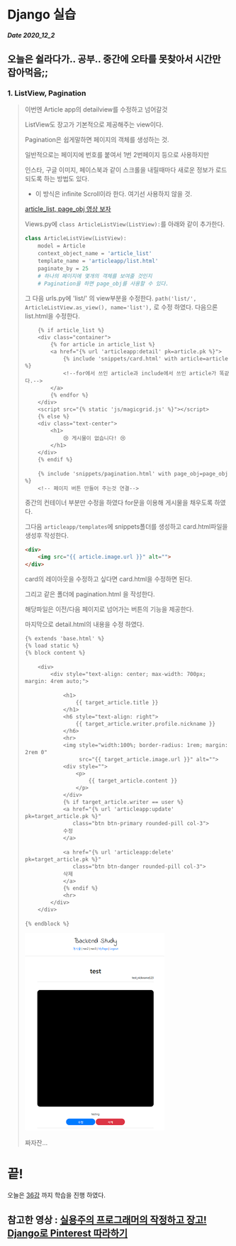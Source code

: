 # Django 실습
##### Date 2020_12_2
오늘은 쉴라다가.. 공부.. 중간에 오타를 못찾아서 시간만 잡아먹음;;
---
### 1. ListView, Pagination
> 이번엔 Article app의 detailview를 수정하고 넘어갈것 
> 
> ListView도 장고가 기본적으로 제공해주는 view이다.
> 
> Pagination은 쉽게말하면 페이지의 객체를 생성하는 것.
> 
> 일반적으로는 페이지에 번호를 붙여서 1번 2번페이지 등으로 사용하지만
> 
> 인스타, 구글 이미지, 페이스북과 같이 스크롤을 내릴때마다 새로운 정보가 로드 되도록 하는 방법도 있다.
> - 이 방식은 infinite Scroll이라 한다. 여기선 사용하지 않을 것.
> 
> [article_list, page_obj 영상 보자](https://www.youtube.com/watch?v=E4d0vV9DBy4&list=PLQFurmxCuZ2RVfilzQB5rCGWuODBf4Qjo&index=37&t=240)
> 
> Views.py에 ```class ArticleListView(ListView):```를 아래와 같이 추가한다.
> ```Python
> class ArticleListView(ListView):
>     model = Article
>     context_object_name = 'article_list'
>     template_name = 'articleapp/list.html'
>     paginate_by = 25
>     # 하나의 페이지에 몇개의 객체를 보여줄 것인지
>     # Pagination을 하면 page_obj를 사용할 수 있다.
> ```
> 그 다음 urls.py에 'list/' 의 view부분을 수정한다.
> ```path('list/', ArticleListView.as_view(), name='list'),``` 로 수정 하였다.
> 다음으론 list.html을 수정한다.
> ```
>     {% if article_list %}
>     <div class="container">
>         {% for article in article_list %}
>         <a href="{% url 'articleapp:detail' pk=article.pk %}">
>             {% include 'snippets/card.html' with article=article %}
>             <!--for에서 쓰인 article과 include에서 쓰인 article가 똑같다.-->
>         </a>
>         {% endfor %}
>     </div>
>     <script src="{% static 'js/magicgrid.js' %}"></script>
>     {% else %}
>     <div class="text-center">
>         <h1>
>             😢 게시물이 없습니다! 😢
>         </h1>
>     </div>
>     {% endif %}
> 
>     {% include 'snippets/pagination.html' with page_obj=page_obj %}
>     <!-- 페이지 버튼 만들어 주는것 연결-->
> ```
> 중간의 컨테이너 부분만 수정을 하였다 for문을 이용해 게시물을 채우도록 하였다.
> 
> 그다음 ```articleapp/templates```에 snippets폴더를 생성하고 card.html파일을 생성후 작성한다.
> ```html
> <div>
>     <img src="{{ article.image.url }}" alt="">
> </div>
> ```
> card의 레이아웃을 수정하고 싶다면 card.html을 수정하면 된다.
> 
> 그리고 같은 폴더에 pagination.html 을 작성한다.
> 
> 해당파일은 이전/다음 페이지로 넘어가는 버튼의 기능을 제공한다.
> 
> 마지막으로 detail.html의 내용을 수정 하였다.
> ```
> {% extends 'base.html' %}
> {% load static %}
> {% block content %}
> 
>     <div>
>         <div style="text-align: center; max-width: 700px; margin: 4rem auto;">
>             
>             <h1>
>                 {{ target_article.title }}
>             </h1>
>             <h6 style="text-align: right">
>                 {{ target_article.writer.profile.nickname }}
>             </h6>
>             <hr>
>             <img style="width:100%; border-radius: 1rem; margin: 2rem 0"
>                  src="{{ target_article.image.url }}" alt="">
>             <div style="">
>                 <p>
>                     {{ target_article.content }}
>                 </p>
>             </div>
>             {% if target_article.writer == user %}
>             <a href="{% url 'articleapp:update' pk=target_article.pk %}"
>                class="btn btn-primary rounded-pill col-3">
>             수정
>             </a>
>             
>             <a href="{% url 'articleapp:delete' pk=target_article.pk %}"
>                class="btn btn-danger rounded-pill col-3">
>             삭제
>             </a> 
>             {% endif %}
>             <hr>
>         </div>
>     </div>
> 
> {% endblock %}
> ```
> 
> ![detail](./image/Django17/Django_17_1.png)
> 
> 짜자잔...
> 
# 끝! 
오늘은 [36강](https://www.youtube.com/watch?v=E4d0vV9DBy4&list=PLQFurmxCuZ2RVfilzQB5rCGWuODBf4Qjo&index=37) 까지 학습을 진행 하였다.
## 참고한 영상 : [실용주의 프로그래머의 작정하고 장고! Django로 Pinterest 따라하기](https://www.youtube.com/playlist?list=PLQFurmxCuZ2RVfilzQB5rCGWuODBf4Qjo)
